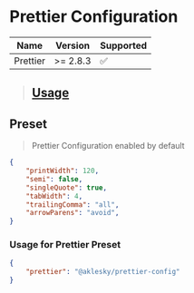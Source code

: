 # Prettier Configuration

| Name    | Version | Supported          |
| ------- | ------- | ------------------ |
| Prettier    | >= 2.8.3 | :white_check_mark: |

> ## [Usage](#usage-for-prettier-preset)

## Preset

> Prettier Configuration enabled by default

```json
{
    "printWidth": 120,
    "semi": false,
    "singleQuote": true,
    "tabWidth": 4,
    "trailingComma": "all",
    "arrowParens": "avoid",
}
```

### Usage for Prettier Preset

```json
{
    "prettier": "@aklesky/prettier-config"
}
```
